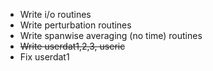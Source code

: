 + Write i/o routines
+ Write perturbation routines
+ Write spanwise averaging (no time) routines
+ ~~Write userdat1,2,3, useric~~
+ Fix userdat1 
